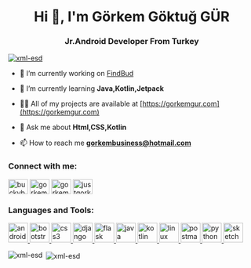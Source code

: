 <h1 align="center">Hi 👋, I'm Görkem Göktuğ GÜR</h1>
<h3 align="center">Jr.Android Developer From Turkey</h3>

<p align="left"> <a href="https://github.com/ryo-ma/github-profile-trophy"><img src="https://github-profile-trophy.vercel.app/?username=xml-esd" alt="xml-esd" /></a> </p>

- 🔭 I’m currently working on [FindBud](-)

- 🌱 I’m currently learning **Java,Kotlin,Jetpack**

- 👨‍💻 All of my projects are available at [https://gorkemgur.com](https://gorkemgur.com)

- 💬 Ask me about **Html,CSS,Kotlin**

- 📫 How to reach me **gorkembusiness@hotmail.com**

<h3 align="left">Connect with me:</h3>
<p align="left">
<a href="https://twitter.com/buckybuckk" target="blank"><img align="center" src="https://cdn.jsdelivr.net/npm/simple-icons@3.0.1/icons/twitter.svg" alt="buckybuckk" height="30" width="40" /></a>
<a href="https://linkedin.com/in/gorkemgur" target="blank"><img align="center" src="https://cdn.jsdelivr.net/npm/simple-icons@3.0.1/icons/linkedin.svg" alt="gorkemgur" height="30" width="40" /></a>
<a href="https://fb.com/gorkem.goktug1" target="blank"><img align="center" src="https://cdn.jsdelivr.net/npm/simple-icons@3.0.1/icons/facebook.svg" alt="gorkem.goktug1" height="30" width="40" /></a>
<a href="https://instagram.com/justgorkemmmm" target="blank"><img align="center" src="https://cdn.jsdelivr.net/npm/simple-icons@3.0.1/icons/instagram.svg" alt="justgorkemmmm" height="30" width="40" /></a>
</p>

<h3 align="left">Languages and Tools:</h3>
<p align="left"> <a href="https://developer.android.com" target="_blank"> <img src="https://devicons.github.io/devicon/devicon.git/icons/android/android-original-wordmark.svg" alt="android" width="40" height="40"/> </a> <a href="https://getbootstrap.com" target="_blank"> <img src="https://devicons.github.io/devicon/devicon.git/icons/bootstrap/bootstrap-plain.svg" alt="bootstrap" width="40" height="40"/> </a> <a href="https://www.w3schools.com/css/" target="_blank"> <img src="https://devicons.github.io/devicon/devicon.git/icons/css3/css3-original-wordmark.svg" alt="css3" width="40" height="40"/> </a> <a href="https://www.djangoproject.com/" target="_blank"> <img src="https://devicons.github.io/devicon/devicon.git/icons/django/django-original.svg" alt="django" width="40" height="40"/> </a> <a href="https://flask.palletsprojects.com/" target="_blank"> <img src="https://www.vectorlogo.zone/logos/pocoo_flask/pocoo_flask-icon.svg" alt="flask" width="40" height="40"/> </a> <a href="https://www.java.com" target="_blank"> <img src="https://devicons.github.io/devicon/devicon.git/icons/java/java-original-wordmark.svg" alt="java" width="40" height="40"/> </a> <a href="https://kotlinlang.org" target="_blank"> <img src="https://www.vectorlogo.zone/logos/kotlinlang/kotlinlang-icon.svg" alt="kotlin" width="40" height="40"/> </a> <a href="https://www.linux.org/" target="_blank"> <img src="https://devicons.github.io/devicon/devicon.git/icons/linux/linux-original.svg" alt="linux" width="40" height="40"/> </a> <a href="https://postman.com" target="_blank"> <img src="https://www.vectorlogo.zone/logos/getpostman/getpostman-icon.svg" alt="postman" width="40" height="40"/> </a> <a href="https://www.python.org" target="_blank"> <img src="https://devicons.github.io/devicon/devicon.git/icons/python/python-original.svg" alt="python" width="40" height="40"/> </a> <a href="https://www.sketch.com/" target="_blank"> <img src="https://www.vectorlogo.zone/logos/sketchapp/sketchapp-icon.svg" alt="sketch" width="40" height="40"/> </a> </p>

<p><img align="left" src="https://github-readme-stats.vercel.app/api/top-langs?username=xml-esd&show_icons=true&locale=en&layout=compact" alt="xml-esd" /></p>

<p>&nbsp;<img align="center" src="https://github-readme-stats.vercel.app/api?username=xml-esd&show_icons=true&locale=en" alt="xml-esd" /></p>
